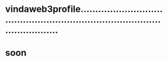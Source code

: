 # vindaweb3profile...................................................................................................
# soon
